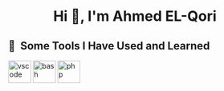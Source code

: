 <h1 align="center">Hi 👋, I'm Ahmed EL-Qori</h1>

<h2> 🚀 &nbsp;Some Tools I Have Used and Learned</h2>
<p align="left">
<img align="center" src="https://cdn2.iconfinder.com/data/icons/designer-skills/128/code-programming-javascript-software-develop-command-language-512.png" alt="vscode" width="45" height="45"/>
<img align="center" src="https://cdn1.iconfinder.com/data/icons/logotypes/32/badge-html-5-512.png" alt="bash" width="45" height="45"/>
<img align="center" src="https://cdn1.iconfinder.com/data/icons/logotypes/32/badge-css-3-512.png" alt="php" width="45" height="45"/>
</p>
